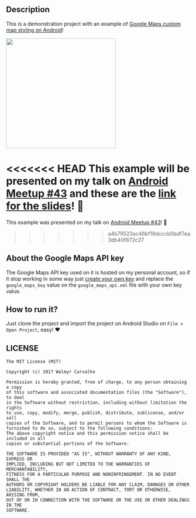 ## Description
This is a demonstration project with an example of [Google Maps custom map styling on Android](https://developers.google.com/maps/documentation/android-api/styling)!

<img src="https://github.com/walmyrcarvalho/styledmaps/blob/master/art/device.png" width="300">

<<<<<<< HEAD
This example will be presented on my talk on [Android Meetup #43](https://www.meetup.com/pt-BR/GDG-SP/events/236623989/) and these are the [link for the slides](https://speakerdeck.com/walmyrcarvalho/custom-map-styles-plus-google-maps-apis-estilizando-mapas-no-android)! :robot:
=======
This example was presented on my talk on [Android Meetup #43](https://www.meetup.com/pt-BR/GDG-SP/events/236623989/)! :robot:
>>>>>>> a4b79523ac46bf19dcccb0bdf7ea3db40f872c27

## About the Google Maps API key
The Google Maps API key used on it is hosted on my personal account, so if it stop working in some way just [create your own key](https://developers.google.com/maps/documentation/android/start#get-key
) and replace the `google_maps_key` value on the `google_maps_api.xml` file with your own key value.

## How to run it?
Just clone the project and import the project on Android Studio on `File > Open Project`, easy! :heart:

## LICENSE

```
The MIT License (MIT)

Copyright (c) 2017 Walmyr Carvalho

Permission is hereby granted, free of charge, to any person obtaining a copy
of this software and associated documentation files (the "Software"), to deal
in the Software without restriction, including without limitation the rights
to use, copy, modify, merge, publish, distribute, sublicense, and/or sell
copies of the Software, and to permit persons to whom the Software is
furnished to do so, subject to the following conditions:
The above copyright notice and this permission notice shall be included in all
copies or substantial portions of the Software.

THE SOFTWARE IS PROVIDED "AS IS", WITHOUT WARRANTY OF ANY KIND, EXPRESS OR
IMPLIED, INCLUDING BUT NOT LIMITED TO THE WARRANTIES OF MERCHANTABILITY,
FITNESS FOR A PARTICULAR PURPOSE AND NONINFRINGEMENT. IN NO EVENT SHALL THE
AUTHORS OR COPYRIGHT HOLDERS BE LIABLE FOR ANY CLAIM, DAMAGES OR OTHER
LIABILITY, WHETHER IN AN ACTION OF CONTRACT, TORT OR OTHERWISE, ARISING FROM,
OUT OF OR IN CONNECTION WITH THE SOFTWARE OR THE USE OR OTHER DEALINGS IN THE
SOFTWARE.
